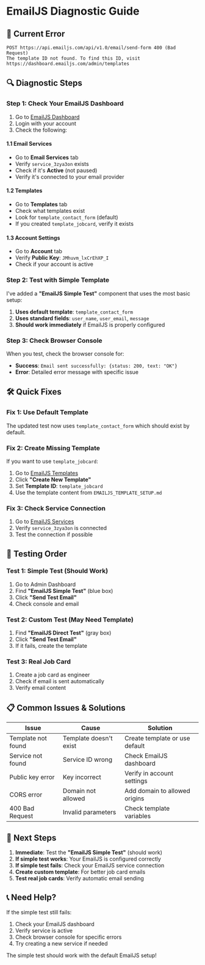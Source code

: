 # EmailJS Diagnostic Guide

## 🚨 Current Error
```
POST https://api.emailjs.com/api/v1.0/email/send-form 400 (Bad Request)
The template ID not found. To find this ID, visit https://dashboard.emailjs.com/admin/templates
```

## 🔍 Diagnostic Steps

### Step 1: Check Your EmailJS Dashboard
1. Go to [EmailJS Dashboard](https://dashboard.emailjs.com/)
2. Login with your account
3. Check the following:

#### 1.1 Email Services
- Go to **Email Services** tab
- Verify `service_3zya3on` exists
- Check if it's **Active** (not paused)
- Verify it's connected to your email provider

#### 1.2 Templates
- Go to **Templates** tab
- Check what templates exist
- Look for `template_contact_form` (default)
- If you created `template_jobcard`, verify it exists

#### 1.3 Account Settings
- Go to **Account** tab
- Verify **Public Key**: `JMhuvm_lxCrEhXP_I`
- Check if your account is active

### Step 2: Test with Simple Template
I've added a **"EmailJS Simple Test"** component that uses the most basic setup:

1. **Uses default template**: `template_contact_form`
2. **Uses standard fields**: `user_name`, `user_email`, `message`
3. **Should work immediately** if EmailJS is properly configured

### Step 3: Check Browser Console
When you test, check the browser console for:
- **Success**: `Email sent successfully: {status: 200, text: "OK"}`
- **Error**: Detailed error message with specific issue

## 🛠️ Quick Fixes

### Fix 1: Use Default Template
The updated test now uses `template_contact_form` which should exist by default.

### Fix 2: Create Missing Template
If you want to use `template_jobcard`:
1. Go to [EmailJS Templates](https://dashboard.emailjs.com/admin/templates)
2. Click **"Create New Template"**
3. Set **Template ID**: `template_jobcard`
4. Use the template content from `EMAILJS_TEMPLATE_SETUP.md`

### Fix 3: Check Service Connection
1. Go to [EmailJS Services](https://dashboard.emailjs.com/admin/integration)
2. Verify `service_3zya3on` is connected
3. Test the connection if possible

## 🧪 Testing Order

### Test 1: Simple Test (Should Work)
1. Go to Admin Dashboard
2. Find **"EmailJS Simple Test"** (blue box)
3. Click **"Send Test Email"**
4. Check console and email

### Test 2: Custom Test (May Need Template)
1. Find **"EmailJS Direct Test"** (gray box)
2. Click **"Send Test Email"**
3. If it fails, create the template

### Test 3: Real Job Card
1. Create a job card as engineer
2. Check if email is sent automatically
3. Verify email content

## 📋 Common Issues & Solutions

| Issue | Cause | Solution |
|-------|-------|----------|
| Template not found | Template doesn't exist | Create template or use default |
| Service not found | Service ID wrong | Check EmailJS dashboard |
| Public key error | Key incorrect | Verify in account settings |
| CORS error | Domain not allowed | Add domain to allowed origins |
| 400 Bad Request | Invalid parameters | Check template variables |

## 🎯 Next Steps

1. **Immediate**: Test the **"EmailJS Simple Test"** (should work)
2. **If simple test works**: Your EmailJS is configured correctly
3. **If simple test fails**: Check your EmailJS service connection
4. **Create custom template**: For better job card emails
5. **Test real job cards**: Verify automatic email sending

## 📞 Need Help?

If the simple test still fails:
1. Check your EmailJS dashboard
2. Verify service is active
3. Check browser console for specific errors
4. Try creating a new service if needed

The simple test should work with the default EmailJS setup!
